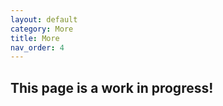 ```yaml
---
layout: default
category: More
title: More
nav_order: 4
---
```


## This page is a work in progress!
